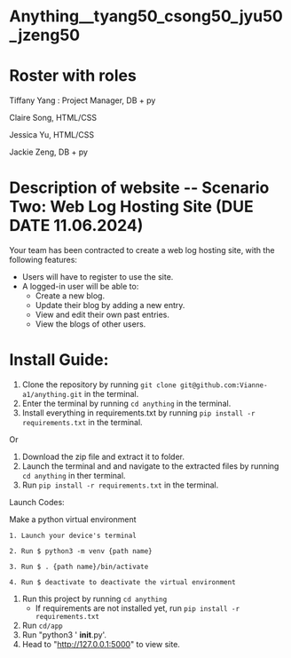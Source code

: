 # Anything__tyang50_csong50_jyu50_jzeng50

# Roster with roles
Tiffany Yang : Project Manager, DB + py 

Claire Song, HTML/CSS

Jessica Yu, HTML/CSS

Jackie Zeng, DB + py


# Description of website -- Scenario Two: Web Log Hosting Site (DUE DATE 11.06.2024)

Your team has been contracted to create a web log hosting site, with the following features:

- Users will have to register to use the site.
- A logged-in user will be able to:
  - Create a new blog.
  - Update their blog by adding a new entry.
  - View and edit their own past entries.
  - View the blogs of other users.

    

# Install Guide:

1. Clone the repository by running `git clone git@github.com:Vianne-a1/anything.git` in the terminal.
2. Enter the terminal by running `cd anything` in the terminal.
3. Install everything in requirements.txt by running `pip install -r requirements.txt` in the terminal.

Or

1. Download the zip file and extract it to folder.
2. Launch the terminal and and navigate to the extracted files by running `cd anything` in ther terminal.
3. Run `pip install -r requirements.txt` in the terminal.

Launch Codes:

Make a python virtual environment

    1. Launch your device's terminal

    2. Run $ python3 -m venv {path name}

    3. Run $ . {path name}/bin/activate

    4. Run $ deactivate to deactivate the virtual environment

1. Run this project by running `cd anything`
   - If requirements are not installed yet, run `pip install -r requirements.txt`
2. Run `cd/app`
3. Run "python3 ' __init__.py'.
4. Head to "http://127.0.0.1:5000" to view site.
